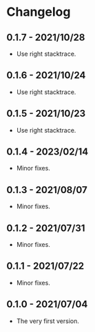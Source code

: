 # Changelog

## 0.1.7 - 2021/10/28

+ Use right stacktrace.

## 0.1.6 - 2021/10/24

+ Use right stacktrace.

## 0.1.5 - 2021/10/23

+ Use right stacktrace.

## 0.1.4 - 2023/02/14

+ Minor fixes.

## 0.1.3 - 2021/08/07

+ Minor fixes.

## 0.1.2 - 2021/07/31

+ Minor fixes.

## 0.1.1 - 2021/07/22

+ Minor fixes.

## 0.1.0 - 2021/07/04

+ The very first version.

